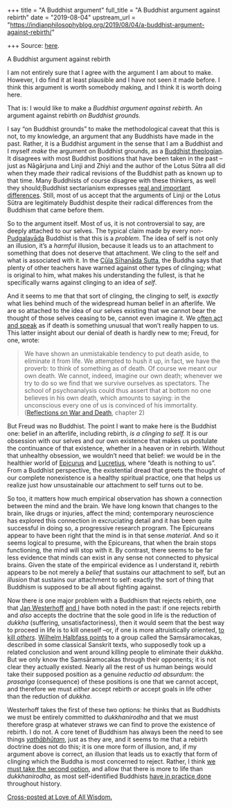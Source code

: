 +++
title = "A Buddhist argument"
full_title = "A Buddhist argument against rebirth"
date = "2019-08-04"
upstream_url = "https://indianphilosophyblog.org/2019/08/04/a-buddhist-argument-against-rebirth/"

+++
Source: [here](https://indianphilosophyblog.org/2019/08/04/a-buddhist-argument-against-rebirth/).

A Buddhist argument against rebirth

I am not entirely sure that I agree with the argument I am about to
make. However, I do find it at least plausible and I have not seen it
made before. I think this argument is worth somebody making, and I think
it is worth doing here.

That is: I would like to make a *Buddhist argument against rebirth.* An
argument against rebirth *on Buddhist grounds.*

I say “on Buddhist grounds” to make the methodological caveat that this
is not, to my knowledge, an argument that any Buddhists have made in the
past. Rather, it is a Buddhist argument in the sense that I am a
Buddhist and I myself *make* the argument on Buddhist grounds, as a
[Buddhist
theologian](https://www.amazon.com/Buddhist-Theology-Critical-Reflections-Contemporary/dp/0700712038).
It disagrees with most Buddhist positions that have been taken in the
past –just as Nāgārjuna and Linji and Zhiyi and the author of the Lotus
Sūtra all did when they made *their* radical revisions of the Buddhist
path as known up to that time. Many Buddhists of course disagree with
these thinkers, as well they should;Buddhist sectarianism expresses
[real and important
differences](http://loveofallwisdom.com/blog/2009/11/in-defence-of-buddhist-sectarianism/).
Still, most of us accept that the arguments of Linji or the Lotus Sūtra
are legitimately Buddhist despite their radical differences from the
Buddhism that came before them.

So to the argument itself. Most of us, it is not controversial to say,
are deeply attached to our selves. The typical claim made by every
non-[Pudgalavāda](http://loveofallwisdom.com/blog/2019/02/how-can-you-be-yourself-if-there-is-no-self/)
Buddhist is that this is a *problem*. The idea of self is not only an
illusion, it’s a *harmful* illusion, because it leads us to an
attachment to something that does not deserve that attachment. We cling
to the self and what is associated with it. In the [Cūla Sīhanāda
Sutta](https://www.accesstoinsight.org/tipitaka/mn/mn.011.ntbb.html),
the Buddha says that plenty of other teachers have warned against other
types of clinging; what is original to him, what makes his understanding
the fullest, is that he specifically warns against clinging to an idea
of *self*.

And it seems to me that that sort of clinging, the clinging to self, is
*exactly* what lies behind much of the widespread human belief in an
afterlife. We are so attached to the idea of our selves existing that we
cannot bear the thought of those selves ceasing to be, cannot even
imagine it. We [often act and
speak](http://loveofallwisdom.com/blog/2009/06/in-praise-of-the-culture-of-death/)
as if death is something unusual that won’t really happen to us. This
latter insight about our denial of death is hardly new to me; Freud, for
one, wrote:

> We have shown an unmistakable tendency to put death aside, to
> eliminate it from life. We attempted to hush it up, in fact, we have
> the proverb: to think of something as of death. Of course we meant our
> own death. We cannot, indeed, imagine our own death; whenever we try
> to do so we find that we survive ourselves as spectators. The school
> of psychoanalysis could thus assert that at bottom no one believes in
> his own death, which amounts to saying: in the unconscious every one
> of us is convinced of his immortality. ([Reflections on War and
> Death](https://www.bartleby.com/282/), chapter 2)

But Freud was no Buddhist. The point I want to make here is the Buddhist
one: belief in an afterlife, including rebirth, *is a clinging to self.*
It is our obsession with our selves and our own existence that makes us
postulate the continuance of that existence, whether in a heaven or in
rebirth. Without that unhealthy obsession, we wouldn’t need that belief:
we would be in the healthier world of
[Epicurus](http://loveofallwisdom.com/blog/2011/07/the-good-life-present-and-future/)
and
[Lucretius](http://loveofallwisdom.com/blog/2010/05/the-three-basic-ways-of-death/),
where “death is nothing to us”. From a Buddhist perspective, the
existential dread that greets the thought of our complete nonexistence
is a healthy spiritual practice, one that helps us realize just how
unsustainable our attachment to self turns out to be.

So too, it matters how much empirical observation has shown a connection
between the mind and the brain. We have long known that changes to the
brain, like drugs or injuries, affect the mind; contemporary
neuroscience has explored this connection in excruciating detail and it
has been quite successful in doing so, a progressive research program.
The Epicureans appear to have been right that the mind is in that sense
*material*. And so it seems logical to presume, with the Epicureans,
that when the brain stops functioning, the mind will stop with it. By
contrast, there seems to be far less evidence that minds can exist in
any sense not connected to physical brains. Given the state of the
empirical evidence as I understand it, rebirth appears to be not merely
a *belief* that sustains our attachment to self, but an *illusion* that
sustains our attachment to self: exactly the sort of thing that Buddhism
is supposed to be all about fighting against.

Now there *is* one major problem with a Buddhism that rejects rebirth,
one that [Jan
Westerhoff](http://loveofallwisdom.com/blog/2017/09/in-defence-of-buddhism-without-rebirth/)
[and
I](http://loveofallwisdom.com/blog/2010/01/without-rebirth-suicide/)
have both noted in the past: if one rejects rebirth and *also* accepts
the doctrine that the sole good in life is the reduction of *dukkha*
(suffering, unsatisfactoriness), then it would seem that the best way to
proceed in life is to kill oneself –or, if one is more altruistically
oriented, [to kill
*others*](http://loveofallwisdom.com/blog/2010/01/without-rebirth-suicide/).
[Wilhelm Halbfass
points](https://www.amazon.com/Tradition-Reflection-Explorations-Indian-Thought/dp/0791403629)
to a group called the Saṃsāramocakas, described in some classical
Sanskrit texts, who supposedly took up a related conclusion and went
around killing people to eliminate their *dukkha*. But we only know the
Saṃsāramocakas through their opponents; it is not clear they actually
existed. Nearly all the rest of us human beings would take their
supposed position as a genuine *reductio ad absurdum*: the *prasaṅga*
(consequence) of these positions is one that we cannot accept, and
therefore we must *either* accept rebirth *or* accept goals in life
other than the reduction of *dukkha*.

Westerhoff takes the first of these two options: he thinks that as
Buddhists we must be entirely committed to *dukkhanirodha* and that we
must therefore grasp at whatever straws we can find to prove the
existence of rebirth. I do not. A core tenet of Buddhism has always been
the need to see things
[*yathābhūtam*](http://loveofallwisdom.com/blog/2019/05/mere-convention-vs-seeing-correctly/),
just as they are, and it seems to me that a rebirth doctrine does not do
this; it is one more form of illusion, and, if my argument above is
correct, an illusion that leads us to exactly that form of clinging
which the Buddha is most concerned to reject. Rather, I think [we must
take the second
option](http://loveofallwisdom.com/blog/2017/10/beyond-the-removal-of-suffering/),
and allow that there is more to life than *dukkhanirodha*, as most
self-identified Buddhists [have in practice
done](http://loveofallwisdom.com/blog/2013/12/the-christian-christmas/)
throughout history.

[Cross-posted at Love of All
Wisdom.](http://loveofallwisdom.com/blog/2019/08/a-buddhist-argument-against-rebirth)
